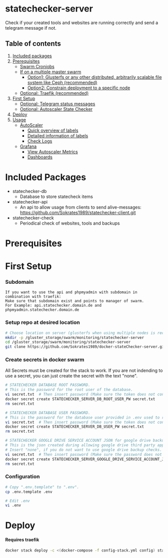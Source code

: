 # statechecker-server
Check if your created tools and websites are running correctly and send a telegram message if not.

## Table of contents
1. [Included packages](#included-packages)
2. [Prerequisites](#prerequisites)
   - [Swarm Cronjobs](#swarm-cronjobs)
   - [If on a multiple master swarm](#if-on-a-swarm-cluster-with-multiple-masters)
     - [Option1: Glusterfs or any other distributed, arbitrarily scalable file system like Ceph (recommended)](#option1-glusterfs-or-any-other-distributed-arbitrarily-scalable-file-system-like-ceph-recommended)
     - [Option2: Constrain deployment to a specific node](#option2-constrain-deployment-to-a-specific-node)
   - [Optional: Traefik (recommended)](#optional-traefik-recommended)
3. [First Setup](#first-setup)
   - [Optional: Telegram status messages](#optional-telegram-status-messages)
   - [Optional: Autoscaler State Checker](#optional-autoscaler-state-checker)
4. [Deploy](#deploy)
5. [Usage](#usage)
   - [AutoScaler](#autoscaler)
     - [Quick overview of labels](#autoscaler)
     - [Detailed information of labels](#full-explanation)
     - [Check Logs](#logs)
   - [Grafana](#grafana)
     - [View Autoscaler Metrics](#view-autoscaler-metrics)
     - [Dashboards](#dashboards)


# Included Packages
- statechecker-db 
  - Database to store statecheck items
- statechecker-api
  - An api to allow usage from clients to send alive-messages: https://github.com/Sokrates1989/statechecker-client.git
- statechecker-check 
  - Periodical check of websites, tools and backups


# Prerequisites


# First Setup

### Subdomain

```text
If you want to use the api and phpmyadmin with subdomain in combination with traefik:
Make sure that subdomain exist and points to manager of swarm.
For Example: api.statechecker.domain.de and phpmyadmin.statechecker.domain.de
```


### Setup repo at desired location
```bash
# Choose location on server (glusterfs when using multiple nodes is recommended).
mkdir -p /gluster_storage/swarm/monitoring/statechecker-server
cd /gluster_storage/swarm/monitoring/statechecker-server
git clone https://github.com/Sokrates1989/docker-stateChecker-server.git .
```

### Create secrets in docker swarm

All Secrets must be created for the stack to work. If you are not indending to use a secret, you can just create the secret with the text "none".
```bash
# STATECHECKER DATABASE ROOT PASSWORD.
# This is the password for the root user of the database.
vi secret.txt  # Then insert password (Make sure the token does not contain any backslashes "\") and save the file.
docker secret create STATECHECKER_SERVER_DB_ROOT_USER_PW secret.txt 
rm secret.txt

# STATECHECKER DATABASE USER PASSWORD.
# This is the password for the database user provided in .env used to read and write data.
vi secret.txt  # Then insert password (Make sure the token does not contain any backslashes "\") and save the file.
docker secret create STATECHECKER_SERVER_DB_USER_PW secret.txt 
rm secret.txt

# STATECHECKER GOOGLE DRIVE SERVICE ACCOUNT JSON for google drive backup checks.
# This is the json created during allowing google drive third party applications allow access.
# Insert "none", if you do not want to use google drive backup checks.
vi secret.txt  # Then insert password (Make sure the password does not contain any backslashes "\") and save the file.
docker secret create STATECHECKER_SERVER_GOOGLE_DRIVE_SERVICE_ACCOUNT_JSON secret.txt 
rm secret.txt
```

### Configuration
```bash
# Copy ".env.template" to ".env".
cp .env.template .env

# Edit .env
vi .env
```



# Deploy

#### Requires traefik
```bash
docker stack deploy -c <(docker-compose -f config-stack.yml config) statechecker-server
```